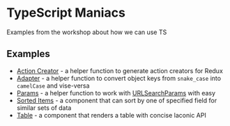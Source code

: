 # TypeScript Maniacs
Examples from the workshop about how we can use TS

## Examples

- [Action Creator](/examples/actionCreator) - a helper function to generate action creators for Redux
- [Adapter](/examples/adapter) - a helper function to convert object keys from `snake_case` into `camelCase` and vise-versa
- [Params](/examples/params) - a helper function to work with [URLSearchParams](https://developer.mozilla.org/en-US/docs/Web/API/URLSearchParams) with easy
- [Sorted Items](/examples/sortedItems) - a component that can sort by one of specified field for similar sets of data
- [Table](/examples/table) - a component that renders a table with concise laconic API

